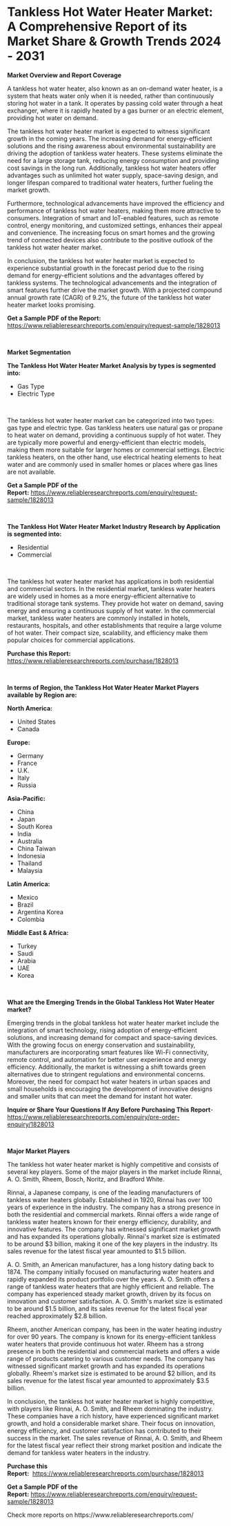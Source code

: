 <p><h1>Tankless Hot Water Heater Market: A Comprehensive Report of its Market Share & Growth Trends 2024 - 2031</h1></p><p><strong>Market Overview and Report Coverage</strong></p>
<p><p>A tankless hot water heater, also known as an on-demand water heater, is a system that heats water only when it is needed, rather than continuously storing hot water in a tank. It operates by passing cold water through a heat exchanger, where it is rapidly heated by a gas burner or an electric element, providing hot water on demand.</p><p>The tankless hot water heater market is expected to witness significant growth in the coming years. The increasing demand for energy-efficient solutions and the rising awareness about environmental sustainability are driving the adoption of tankless water heaters. These systems eliminate the need for a large storage tank, reducing energy consumption and providing cost savings in the long run. Additionally, tankless hot water heaters offer advantages such as unlimited hot water supply, space-saving design, and longer lifespan compared to traditional water heaters, further fueling the market growth.</p><p>Furthermore, technological advancements have improved the efficiency and performance of tankless hot water heaters, making them more attractive to consumers. Integration of smart and IoT-enabled features, such as remote control, energy monitoring, and customized settings, enhances their appeal and convenience. The increasing focus on smart homes and the growing trend of connected devices also contribute to the positive outlook of the tankless hot water heater market.</p><p>In conclusion, the tankless hot water heater market is expected to experience substantial growth in the forecast period due to the rising demand for energy-efficient solutions and the advantages offered by tankless systems. The technological advancements and the integration of smart features further drive the market growth. With a projected compound annual growth rate (CAGR) of 9.2%, the future of the tankless hot water heater market looks promising.</p></p>
<p><strong>Get a Sample PDF of the Report:</strong> <a href="https://www.reliableresearchreports.com/enquiry/request-sample/1828013">https://www.reliableresearchreports.com/enquiry/request-sample/1828013</a></p>
<p>&nbsp;</p>
<p><strong>Market Segmentation</strong></p>
<p><strong>The Tankless Hot Water Heater Market Analysis by types is segmented into:</strong></p>
<p><ul><li>Gas Type</li><li>Electric Type</li></ul></p>
<p>&nbsp;</p>
<p><p>The tankless hot water heater market can be categorized into two types: gas type and electric type. Gas tankless heaters use natural gas or propane to heat water on demand, providing a continuous supply of hot water. They are typically more powerful and energy-efficient than electric models, making them more suitable for larger homes or commercial settings. Electric tankless heaters, on the other hand, use electrical heating elements to heat water and are commonly used in smaller homes or places where gas lines are not available.</p></p>
<p><strong>Get a Sample PDF of the Report:</strong>&nbsp;<a href="https://www.reliableresearchreports.com/enquiry/request-sample/1828013">https://www.reliableresearchreports.com/enquiry/request-sample/1828013</a></p>
<p>&nbsp;</p>
<p><strong>The Tankless Hot Water Heater Market Industry Research by Application is segmented into:</strong></p>
<p><ul><li>Residential</li><li>Commercial</li></ul></p>
<p>&nbsp;</p>
<p><p>The tankless hot water heater market has applications in both residential and commercial sectors. In the residential market, tankless water heaters are widely used in homes as a more energy-efficient alternative to traditional storage tank systems. They provide hot water on demand, saving energy and ensuring a continuous supply of hot water. In the commercial market, tankless water heaters are commonly installed in hotels, restaurants, hospitals, and other establishments that require a large volume of hot water. Their compact size, scalability, and efficiency make them popular choices for commercial applications.</p></p>
<p><strong>Purchase this Report:</strong>&nbsp; <a href="https://www.reliableresearchreports.com/purchase/1828013">https://www.reliableresearchreports.com/purchase/1828013</a></p>
<p>&nbsp;</p>
<p><strong>In terms of Region, the Tankless Hot Water Heater Market Players available by Region are:</strong></p>
<p>
    <p> <strong> North America: </strong>
        <ul>
            <li>United States</li>
            <li>Canada</li>
        </ul>
        </p> 
    <p> <strong> Europe: </strong>
        <ul>
            <li>Germany</li>
            <li>France</li>
            <li>U.K.</li>
            <li>Italy</li>
            <li>Russia</li>
        </ul>
        </p> 
    <p> <strong> Asia-Pacific: </strong>
        <ul>
            <li>China</li>
            <li>Japan</li>
            <li>South Korea</li>
            <li>India</li>
            <li>Australia</li>
            <li>China Taiwan</li>
            <li>Indonesia</li>
            <li>Thailand</li>
            <li>Malaysia</li>
        </ul>
        </p> 
    <p> <strong> Latin America: </strong>
        <ul>
            <li>Mexico</li>
            <li>Brazil</li>
            <li>Argentina Korea</li>
            <li>Colombia</li>
        </ul>
        </p> 
    <p> <strong> Middle East & Africa: </strong>
        <ul>
            <li>Turkey</li>
            <li>Saudi</li>
            <li>Arabia</li>
            <li>UAE</li>
            <li>Korea</li>
        </ul>
    </p>
    </p>
<p>&nbsp;</p>
<p><strong>What are the Emerging Trends in the Global Tankless Hot Water Heater market?</strong></p>
<p><p>Emerging trends in the global tankless hot water heater market include the integration of smart technology, rising adoption of energy-efficient solutions, and increasing demand for compact and space-saving devices. With the growing focus on energy conservation and sustainability, manufacturers are incorporating smart features like Wi-Fi connectivity, remote control, and automation for better user experience and energy efficiency. Additionally, the market is witnessing a shift towards green alternatives due to stringent regulations and environmental concerns. Moreover, the need for compact hot water heaters in urban spaces and small households is encouraging the development of innovative designs and smaller units that can meet the demand for instant hot water.</p></p>
<p><strong>Inquire or Share Your Questions If Any Before Purchasing This Report</strong>- <a href="https://www.reliableresearchreports.com/enquiry/pre-order-enquiry/1828013">https://www.reliableresearchreports.com/enquiry/pre-order-enquiry/1828013</a></p>
<p>&nbsp;</p>
<p><strong>Major Market Players</strong></p>
<p><p>The tankless hot water heater market is highly competitive and consists of several key players. Some of the major players in the market include Rinnai, A. O. Smith, Rheem, Bosch, Noritz, and Bradford White.</p><p>Rinnai, a Japanese company, is one of the leading manufacturers of tankless water heaters globally. Established in 1920, Rinnai has over 100 years of experience in the industry. The company has a strong presence in both the residential and commercial markets. Rinnai offers a wide range of tankless water heaters known for their energy efficiency, durability, and innovative features. The company has witnessed significant market growth and has expanded its operations globally. Rinnai's market size is estimated to be around $3 billion, making it one of the key players in the industry. Its sales revenue for the latest fiscal year amounted to $1.5 billion.</p><p>A. O. Smith, an American manufacturer, has a long history dating back to 1874. The company initially focused on manufacturing water heaters and rapidly expanded its product portfolio over the years. A. O. Smith offers a range of tankless water heaters that are highly efficient and reliable. The company has experienced steady market growth, driven by its focus on innovation and customer satisfaction. A. O. Smith's market size is estimated to be around $1.5 billion, and its sales revenue for the latest fiscal year reached approximately $2.8 billion.</p><p>Rheem, another American company, has been in the water heating industry for over 90 years. The company is known for its energy-efficient tankless water heaters that provide continuous hot water. Rheem has a strong presence in both the residential and commercial markets and offers a wide range of products catering to various customer needs. The company has witnessed significant market growth and has expanded its operations globally. Rheem's market size is estimated to be around $2 billion, and its sales revenue for the latest fiscal year amounted to approximately $3.5 billion.</p><p>In conclusion, the tankless hot water heater market is highly competitive, with players like Rinnai, A. O. Smith, and Rheem dominating the industry. These companies have a rich history, have experienced significant market growth, and hold a considerable market share. Their focus on innovation, energy efficiency, and customer satisfaction has contributed to their success in the market. The sales revenue of Rinnai, A. O. Smith, and Rheem for the latest fiscal year reflect their strong market position and indicate the demand for tankless water heaters in the industry.</p></p>
<p><strong>Purchase this Report:</strong>&nbsp;&nbsp;<a href="https://www.reliableresearchreports.com/purchase/1828013">https://www.reliableresearchreports.com/purchase/1828013</a></p>
<p></p>
<p><strong>Get a Sample PDF of the Report:</strong>&nbsp;<a href="https://www.reliableresearchreports.com/enquiry/request-sample/1828013">https://www.reliableresearchreports.com/enquiry/request-sample/1828013</a></p>
<p>Check more reports on https://www.reliableresearchreports.com/</p>